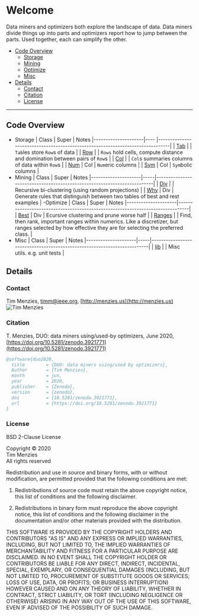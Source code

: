 # Welcome

Data miners and optimizers both explore the landscape of data. Data miners divide things up
into parts and 
optimizers report how to jump between the parts. Used together, each can simplify the other.

- [Code Overview](#code-overview) 
  - [Storage](#storage) 
  - [Mining](#mining) 
  - [Optimize](#optimize) 
  - [Misc](#misc) 
- [Details](#details) 
  - [Contact](#contact) 
  - [Citation](#citation) 
  - [License](#license) 

---------------

## Code Overview

- Storage
|  Class               | Super | Notes
|---------------------|---- |-------------------------------------------------------------------------------|
| [Tab](tab.md)       |     | `Tab`les store `Row`s of data                                                 |
| [Row](row.md)       |     | `Rows` hold cells, compute distance and domination between pairs of `Row`s    |
| [Col](col.md)       |     | `Col`s summaries columns of data within `Row`s                                |
| [Num](num.md)       | Col |  `Num`eric columns                                                  |
| [Sym](sym.md)       | Col | `Sym`bolic columns                                                 |
- Mining
| Class               | Super | Notes
|---------------------|-----|-------------------------------------------------------------------------|
| [Div](div.md)       |     | Recursive bi-clustering (using random projections)                            |
| [Why](why.md)       | Div | Generate rules that distinguish between two tables of best and rest examples  |
-Optimize
| Class               | Super | Notes
|---------------------|-------------------------------------------------------------------------------|
| [Best](best.md)     | Div | Ecursive clustering and prune worse half                        |
| [Ranges](ranges.md) |     | Find, then rank, important ranges within numerics. Like a discretizer, but ranges selected by how effective they are  for selecting the preferred class.                           |
- Misc
|  Class               | Super | Notes
|---------------------|-----|-------------------------------------------------------------------------|
| [lib](lib.md)       |     | Misc utils. e.g. unit tests                                                   |


## Details

### Contact

Tim Menzies,   [timm@ieee.org](mailto:timm@ieee.org),   [http://menzies.us](http://menzies.us)   
![Tim Menzies](https://github.com/timm.png?size=80)

### Citation

T. Menzies,
DUO: data miners using/used-by optimizers,
June 2020,
[https://doi.org/10.5281/zenodo.3921771](https://doi.org/10.5281/zenodo.3921771)


```bibtex
@software{duo2020,
  title        = {DUO: data miners using/used by optimizers},
  Author       = {Tim Menzies},
  month        = jun,
  year         = 2020,
  publisher    = {Zenodo},
  version      = {zenodo},
  doi          = {10.5281/zenodo.3921771},
  url          = {https://doi.org/10.5281/zenodo.3921771}
}
```

### License
BSD 2-Clause License

Copyright &copy; 2020    
Tim Menzies   
All rights reserved

Redistribution and use in source and binary forms, with or without
modification, are permitted provided that the following conditions are met:

1. Redistributions of source code must retain the above copyright notice, this
   list of conditions and the following disclaimer.

2. Redistributions in binary form must reproduce the above copyright notice,
   this list of conditions and the following disclaimer in the documentation
   and/or other materials provided with the distribution.

THIS SOFTWARE IS PROVIDED BY THE COPYRIGHT HOLDERS AND CONTRIBUTORS "AS IS"
AND ANY EXPRESS OR IMPLIED WARRANTIES, INCLUDING, BUT NOT LIMITED TO, THE
IMPLIED WARRANTIES OF MERCHANTABILITY AND FITNESS FOR A PARTICULAR PURPOSE ARE
DISCLAIMED. IN NO EVENT SHALL THE COPYRIGHT HOLDER OR CONTRIBUTORS BE LIABLE
FOR ANY DIRECT, INDIRECT, INCIDENTAL, SPECIAL, EXEMPLARY, OR CONSEQUENTIAL
DAMAGES (INCLUDING, BUT NOT LIMITED TO, PROCUREMENT OF SUBSTITUTE GOODS OR
SERVICES; LOSS OF USE, DATA, OR PROFITS; OR BUSINESS INTERRUPTION) HOWEVER
CAUSED AND ON ANY THEORY OF LIABILITY, WHETHER IN CONTRACT, STRICT LIABILITY,
OR TORT (INCLUDING NEGLIGENCE OR OTHERWISE) ARISING IN ANY WAY OUT OF THE USE
OF THIS SOFTWARE, EVEN IF ADVISED OF THE POSSIBILITY OF SUCH DAMAGE.

